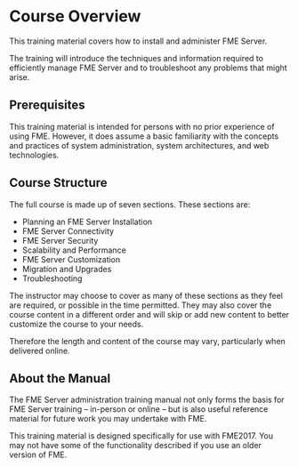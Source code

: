 # Course Overview #

This training material covers how to install and administer FME Server.

The training will introduce the techniques and information required to efficiently manage FME Server and to troubleshoot any problems that might arise.

## Prerequisites ##

This training material is intended for persons with no prior experience of using FME. However, it does assume a basic familiarity with the concepts and practices of system administration, system architectures, and web technologies.


## Course Structure ##

The full course is made up of seven sections. These sections are:

- Planning an FME Server Installation
- FME Server Connectivity
- FME Server Security
- Scalability and Performance
- FME Server Customization
- Migration and Upgrades
- Troubleshooting

The instructor may choose to cover as many of these sections as they feel are required, or possible in the time permitted. They may also cover the course content in a different order and will skip or add new content to better customize the course to your needs.

Therefore the length and content of the course may vary, particularly when delivered online.


## About the Manual ##
The FME Server administration training manual not only forms the basis for FME Server training – in-person or online – but is also useful reference material for future work you may undertake with FME.

This training material is designed specifically for use with FME2017. You may not have some of the functionality described if you use an older version of FME.
